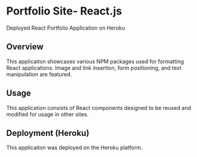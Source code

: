 # Portfolio Site- React.js 
 Deployed React Portfolio Application on Heroku 

## Overview

This applicaiton showcases various NPM packages used for formatting React applications. Image and link insertion, form positioning, and text manipulation are featured.

## Usage

This application consists of React components designed to be reused and modified for usage in other sites.

## Deployment (Heroku)

This applicaiton was deployed on the Heroku platform. 
